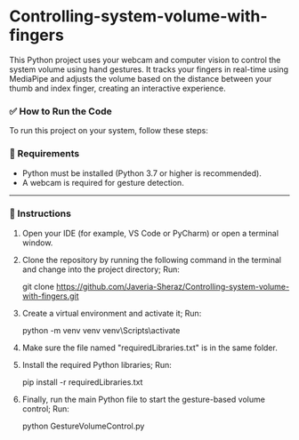 # Controlling-system-volume-with-fingers

This Python project uses your webcam and computer vision to control the system volume using hand gestures. It tracks your fingers in real-time using MediaPipe and adjusts the volume based on the distance between your thumb and index finger, creating an interactive experience.

### ✅ How to Run the Code

To run this project on your system, follow these steps:

### 🔧 Requirements

* Python must be installed (Python 3.7 or higher is recommended).
* A webcam is required for gesture detection.

---

### 🚀 Instructions

1. Open your IDE (for example, VS Code or PyCharm) or open a terminal window.

2. Clone the repository by running the following command in the terminal and change into the project directory; Run:

   git clone https://github.com/Javeria-Sheraz/Controlling-system-volume-with-fingers.git



3. Create a virtual environment and activate it; Run:

   python -m venv venv
   venv\Scripts\activate

   

5. Make sure the file named "requiredLibraries.txt" is in the same folder.

6. Install the required Python libraries; Run:

   pip install -r requiredLibraries.txt


   

7. Finally, run the main Python file to start the gesture-based volume control; Run:

   python GestureVolumeControl.py


